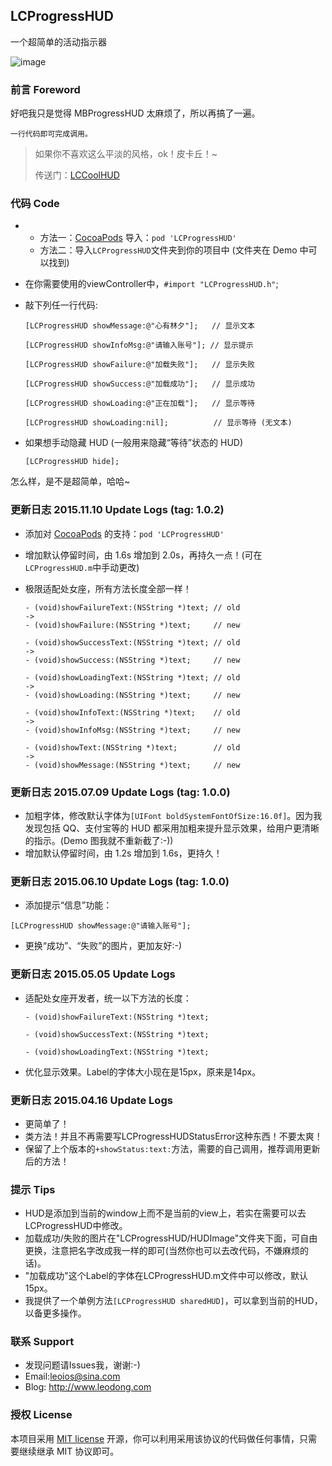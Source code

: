 ## LCProgressHUD
一个超简单的活动指示器 

![image](https://github.com/LeoiOS/LCProgressHUD/blob/master/HUDemo.gif)


### 前言 Foreword
好吧我只是觉得 MBProgressHUD 太麻烦了，所以再搞了一遍。

  ```
  一行代码即可完成调用。
  ```
> 如果你不喜欢这么平淡的风格，ok！皮卡丘！~ 
> 
> 传送门：[LCCoolHUD](https://github.com/LeoiOS/LCCoolHUD)



### 代码 Code
* 
  - 方法一：[CocoaPods](https://cocoapods.org/) 导入：`pod 'LCProgressHUD'`
  - 方法二：导入`LCProgressHUD`文件夹到你的项目中 (文件夹在 Demo 中可以找到)
* 在你需要使用的viewController中，`#import "LCProgressHUD.h"`;
* 敲下列任一行代码:

  ```objc
  [LCProgressHUD showMessage:@"心有林夕"];   // 显示文本
  
  [LCProgressHUD showInfoMsg:@"请输入账号"]; // 显示提示
  
  [LCProgressHUD showFailure:@"加载失败"];   // 显示失败
  
  [LCProgressHUD showSuccess:@"加载成功"];   // 显示成功
  
  [LCProgressHUD showLoading:@"正在加载"];   // 显示等待
  
  [LCProgressHUD showLoading:nil];          // 显示等待 (无文本)
  ```

* 如果想手动隐藏 HUD (一般用来隐藏“等待”状态的 HUD)
  
  ```objc
  [LCProgressHUD hide];
  ```

怎么样，是不是超简单，哈哈~


### 更新日志 2015.11.10 Update Logs (tag: 1.0.2)
* 添加对 [CocoaPods](https://cocoapods.org/) 的支持：`pod 'LCProgressHUD'`
* 增加默认停留时间，由 1.6s 增加到 2.0s，再持久一点！(可在`LCProgressHUD.m`中手动更改)
* 极限适配处女座，所有方法长度全部一样！

  ```objc
  - (void)showFailureText:(NSString *)text; // old
  ->
  - (void)showFailure:(NSString *)text;     // new
  
  - (void)showSuccessText:(NSString *)text; // old
  ->
  - (void)showSuccess:(NSString *)text;     // new
  
  - (void)showLoadingText:(NSString *)text; // old
  ->
  - (void)showLoading:(NSString *)text;     // new
  
  - (void)showInfoText:(NSString *)text;    // old
  ->
  - (void)showInfoMsg:(NSString *)text;     // new
  
  - (void)showText:(NSString *)text;        // old
  ->
  - (void)showMessage:(NSString *)text;     // new
  
  ```


### 更新日志 2015.07.09 Update Logs (tag: 1.0.0)
* 加粗字体，修改默认字体为`[UIFont boldSystemFontOfSize:16.0f]`。因为我发现包括 QQ、支付宝等的 HUD 都采用加粗来提升显示效果，给用户更清晰的指示。(Demo 图我就不重新截了:-))
* 增加默认停留时间，由 1.2s 增加到 1.6s，更持久！


### 更新日志 2015.06.10 Update Logs (tag: 1.0.0)
* 添加提示“信息”功能：
````objc
[LCProgressHUD showMessage:@"请输入账号"];
````
* 更换“成功”、“失败”的图片，更加友好:-)

### 更新日志 2015.05.05 Update Logs
* 适配处女座开发者，统一以下方法的长度：
  
  ```objc
  - (void)showFailureText:(NSString *)text;
  
  - (void)showSuccessText:(NSString *)text;
  
  - (void)showLoadingText:(NSString *)text;
  ```
  
* 优化显示效果。Label的字体大小现在是15px，原来是14px。

### 更新日志 2015.04.16 Update Logs
* 更简单了！
* 类方法！并且不再需要写LCProgressHUDStatusError这种东西！不要太爽！
* 保留了上个版本的`+showStatus:text:`方法，需要的自己调用，推荐调用更新后的方法！

### 提示 Tips 
* HUD是添加到当前的window上而不是当前的view上，若实在需要可以去LCProgressHUD中修改。
* 加载成功/失败的图片在"LCProgressHUD/HUDImage"文件夹下面，可自由更换，注意把名字改成我一样的即可(当然你也可以去改代码，不嫌麻烦的话)。
* "加载成功"这个Label的字体在LCProgressHUD.m文件中可以修改，默认15px。
* 我提供了一个单例方法`[LCProgressHUD sharedHUD]`，可以拿到当前的HUD，以备更多操作。


### 联系 Support
* 发现问题请Issues我，谢谢:-)
* Email:leoios@sina.com
* Blog: http://www.leodong.com


### 授权 License
本项目采用 [MIT license](http://opensource.org/licenses/MIT) 开源，你可以利用采用该协议的代码做任何事情，只需要继续继承 MIT 协议即可。
